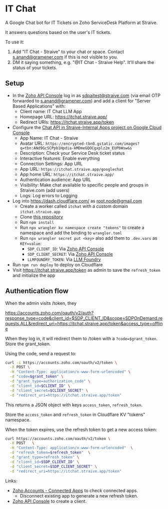 # IT Chat

A Google Chat bot for IT Tickets on Zoho ServiceDesk Platform at Straive.

It answers questions based on the user's IT tickets.

To use it:

1. Add "IT Chat - Straive" to your chat or space. Contact <s.anand@gramener.com> if this is not visible to you.
2. DM it saying something, e.g. "@IT Chat - Straive Help". It'll share the status of your tickets.

## Setup

- In the [Zoho API Console](https://api-console.zoho.com/add) log in as sdpaitest@straive.com (via email OTP forwarded to s.anand@gramener.com) and add a client for "Server Based Applications" with:
  - Client name: IT Chat LLM App
  - Homepage URL: https://itchat.straive.app/
  - Redirect URIs: https://itchat.straive.app/token
- Configure the [Chat API in Straive-Internal Apps project on Google Cloud Console](https://console.cloud.google.com/apis/api/chat.googleapis.com/hangouts-chat?authuser=2&project=straive-internal-apps)
  - App Name: IT Chat - Straive
  - Avatar URL: `https://encrypted-tbn0.gstatic.com/images?q=tbn:ANd9GcSCPpb1Hpdia-kMDmeGQOCgxplz2m_EUPbWsw&s`
  - Description: Check your Service Desk ticket status
  - Interactive features: Enable everything
  - Connection Settings: App URL
  - App URL: `https://itchat.straive.app/googlechat`
  - App home URL: `https://itchat.straive.app/`
  - Authentication audience: App URL
  - Visibility: Make chat available to specific people and groups in Straive.com (add users)
  - Logs: Log errors to Logging
- Log into <https://dash.cloudflare.com/> as <root.node@gmail.com>
  - Create a worker called `itchat` with a custom domain `itchat.straive.app`
  - Clone [this repository](https://github.com/gramener/itchat)
  - Run `npm install`
  - Run `npx wrangler kv namespace create "tokens"` to create a namespace and add the binding to `wrangler.toml`
  - Run `npx wrangler secret put <key>` also add them to `.dev.vars` as `KEY=value`:
    - `SDP_CLIENT_ID`: Via [Zoho API Console](https://api-console.zoho.com/add)
    - `SDP_CLIENT_SECRET`: Via [Zoho API Console](https://api-console.zoho.com/add)
    - `LLMFOUNDRY_TOKEN`: Via [LLM Foundry](https://llmfoundry.straive.com/code)
- Run `npm run deploy` to deploy on Cloudflare
- Visit <https://itchat.straive.app/token> as admin to save the `refresh_token` and initialize the app

## Authentication flow

When the admin visits /token, they

https://accounts.zoho.com/oauth/v2/auth?response_type=code&client_id=$SDP_CLIENT_ID&scope=SDPOnDemand.requests.ALL&redirect_uri=https://itchat.straive.app/token&access_type=offline

When they log in, it will redirect them to /token with a `?code=$grant_token`. Store the grant_token.

Using the code, send a request to:

```bash
curl -i https://accounts.zoho.com/oauth/v2/token \
  -X POST \
  -H "Content-Type: application/x-www-form-urlencoded" \
  -d "code=$grant_token" \
  -d "grant_type=authorization_code" \
  -d "client_id=$CLIENT_ID" \
  -d "client_secret=$CLIENT_SECRET" \
  -d "redirect_uri=https://itchat.straive.app/token"
```

This returns a JSON object with keys `access_token`, `refresh_token`.

Store the `access_token` and `refresh_token` in Cloudflare KV "tokens" namespace.

When the token expires, use the refresh token to get a new access token:

```bash
curl https://accounts.zoho.com/oauth/v2/token \
  -X POST   \
  -H "Content-Type: application/x-www-form-urlencoded"  \
  -d "refresh_token=$refresh_token"  \
  -d "grant_type=refresh_token" \
  -d "client_id=$SDP_CLIENT_ID" \
  -d "client_secret=$SDP_CLIENT_SECRET" \
  -d "redirect_uri=https://itchat.straive.app/token"
```

Links:

- [Zoho Accounts - Connected Apps](https://accounts.zoho.com/home#sessions/userapplogins) to check connected apps.
  - Disconnect existing app to generate a new refresh token.
- [Zoho API Console](https://api-console.zoho.com/add) to create a client.

